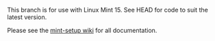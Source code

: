 This branch is for use with Linux Mint 15.  See HEAD for code to suit the latest version.

Please see the [mint-setup wiki](https://github.com/duncan-bayne/mint-setup/wiki) for all documentation.
